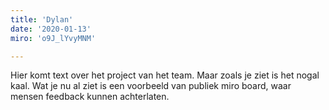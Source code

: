 ```yaml
---
title: 'Dylan'
date: '2020-01-13'
miro: 'o9J_lYvyMNM'

---
```


Hier komt text over het project van het team. Maar zoals je ziet is het nogal kaal. Wat je nu al ziet is een voorbeeld van publiek miro board, waar mensen feedback kunnen achterlaten.


